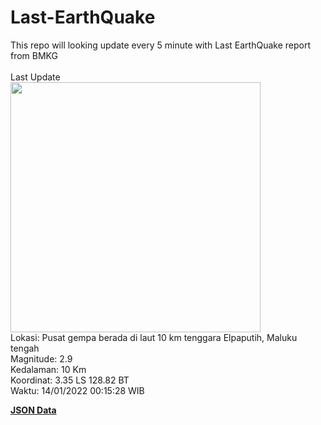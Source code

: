 # Last-EarthQuake
This repo will looking update every 5 minute with Last EarthQuake report from BMKG
<br>
<br>
Last Update
<br>
<img src="https://ews.bmkg.go.id/TEWS/data/20220114001528.mmi.jpg" width="400"/>
<br>
Lokasi: Pusat gempa berada di laut 10 km tenggara Elpaputih, Maluku tengah <br>
Magnitude: 2.9 <br>
Kedalaman: 10 Km <br>
Koordinat: 3.35 LS 128.82 BT <br>
Waktu: 14/01/2022 00:15:28 WIB <br>

<a href="./data/data.json">**JSON Data**</a>
